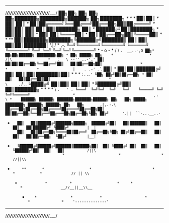 
 ____________________________________________________________________________________________________________
/___/___/___/___/___/___/___/___/___/___/___/___/___/___/___/___/___/___/___/___/___/___/___/___/___/___/___/
  ██╗██╗     ██╗     ██╗  *██╗███████╗████████╗██████╗ ██╗███████╗      *               *               *
  ██║██║ *   ██║     ██║ * ██║██╔════╝╚══██╔══╝██╔══██╗██║██╔════╝                          *
  ██║██║     ██║     ██║   ██║███████╗   ██║ * ██████╔╝██║███████╗*              *
  ██║██║     ██║  *  ██║   ██║╚════██║ * ██║   ██╔══██╗██║╚════██║       *         *            **
  ██║███████╗███████╗╚██████╔╝███████║   ██║   ██║  ██║██║███████║                 \│/  *                   ,-.
  ╚═╝╚══════╝╚══════╝ ╚═════╝ ╚══════╝   ╚═╝   ╚═╝  ╚═╝╚═╝╚══════╝          *     - o -        *           / \  `.  __..-,O
██╗*  ██╗██╗██████╗ ████████╗██╗ * ██╗ █████╗ ██╗    *                *            /│\                *   :   \ --''_..-'.'
██║   ██║██║██╔══██╗╚══██╔══╝██║   ██║██╔══██╗██║                 *         *             *               |    . .-' `. '.
██║ * ██║██║██████╔╝   ██║   ██║   ██║███████║██║    *       *                    *                       :     .     .`.'
╚██╗ ██╔╝██║██╔══██╗ * ██║   ██║   ██║██╔══██║██║                          *                               \     `.  /  ..
 ╚████╔╝ ██║██║  ██║   ██║  *╚██████╔╝██║  ██║███████╗       *                       *         *        *   \      `.   ' .
  ╚═══╝  ╚═╝╚═╝  ╚═╝   ╚═╝    ╚═════╝ ╚═╝  ╚═╝╚══════╝                   *                                   `,       `.   \
    *    ██████╗ ██████╗ ███████╗███████╗██████╗ ██╗   ██╗ █████╗ ████████╗ ██████╗ ██████╗ ██╗   ██╗       ,|,`.        `-.\
        ██╔═══██╗██╔══██╗██╔════╝██╔════╝██╔══██╗██║   ██║██╔══██╗╚══██╔══╝██╔═══██╗██╔══██╗╚██╗ ██╔╝      '.||  ``-...__..-`
*       ██║   ██║██████╔╝███████╗█████╗  ██████╔╝██║   ██║███████║   ██║   ██║   ██║██████╔╝ ╚████╔╝        |  |
        ██║   ██║██╔══██╗╚════██║██╔══╝  ██╔══██╗╚██╗ ██╔╝██╔══██║   ██║   ██║   ██║██╔══██╗  ╚██╔╝         |__|
*       ╚██████╔╝██████╔╝███████║███████╗██║  ██║ ╚████╔╝ ██║  ██║   ██║   ╚██████╔╝██║  ██║   ██║          /||\
                            *                        *                  *                                  //||\\
*         **       *                    *                           *           *           *             // || \\
    *                *          *                    *     *                         *                 __//__||__\\__
        *        *               *            *                   *               *              *    '--------------'
 ____________________________________________________________________________________________________________
/___/___/___/___/___/___/___/___/___/___/___/___/___/___/___/___/___/___/___/___/___/___/___/___/___/___/___/



